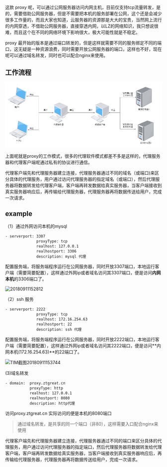
这款 proxy 呢，可以通过公网服务器访问内网主机，目前仅支持tcp流量转发，是的，需要借助公网服务器，但是不需要把本机的服务部署在公网，这个还是会减少很多工作量的，而且大家也知道，云服务器的资源那是大大的宝贵，当然网上流行的内网穿透，不借助公网服务器，直接穿透内网，以LZ的网络知识，我只想说很难，而且这个在不同的网络环境下影响很大，极大可能性就是不稳定。

proxy 最开始的版本是通过端口转发的，但是这样就需要不同的服务绑定不同的端口，这无疑是一种资源浪费，同时需要开放公网服务器的端口，这样也不好，现在呢可以通过域名转发，同时也可以配合nginx来使用。

## 工作流程

![proxy](./pics/proxy.png)



上面呢就是proxy的工作模式，很多的代理软件模式都差不多是这样的，代理服务器和代理客户端呢通过私有的协议进行通信。

代理客户端先和代理服务器建立连接，代理服务器通过不同的域名（或端口)来区分具体的代理服务，用户通过访问代理服务器的指定域名（或端口），然后代理服务器将数据转发给代理客户端，客户端再转发数据给真实服务器，当客户端接收到真实服务器响应后，再传输给代理服务器，代理服务器再将数据传送给用户，完成一次请求。

## example

（1）通过外网访问本机的mysql

```
- serverport: 3307
              proxyType: tcp
              realhost: 127.0.0.1
              realhostport: 3306
              description: mysql 代理
```

配置服务端，将服务端程序运行在公网服务器，同时开放3307端口，本地运行客户端（需要简要配置），这样通过外网ip或者域名访问其3307端口，便是访问**内网本机**的3306端口了。



![20180911152812](http://img.blog.ztgreat.cn/document/netty/20180911152812.png)



（2）ssh 服务

```
- serverport: 2222
              proxyType: tcp
              realhost: 172.16.254.63
              realhostport: 22
              description: ssh 代理
```

配置服务端，将服务端程序运行在公网服务器，同时开放2222端口，本地运行客户端（需要简要配置），这样通过外网ip或者域名访问其2222端口，便是访问**内网本机(172.16.254.63)**的22端口了。



![TIM截图20180911153744](http://img.blog.ztgreat.cn/document/netty/20180911153744.png)



(3)域名转发

```
- domain:  proxy.ztgreat.cn
           proxyType: http
           realhost: 127.0.0.1
           realhostport: 8080
           description: http代理
```

访问proxy.ztgreat.cn  实际访问的便是本机的8080端口

>通过域名转发，是共享的同一个端口（非80），这样需要入口配合nginx来使用


代理客户端先和代理服务器建立连接，代理服务器通过不同的端口来区分具体的代理服务，用户通过访问代理服务器的指定端口，然后代理服务器将数据转发给代理客户端，客户端再转发数据给真实服务器，当客户端接收到真实服务器响应后，再传输给代理服务器，代理服务器再将数据传送给用户，完成一次请求。